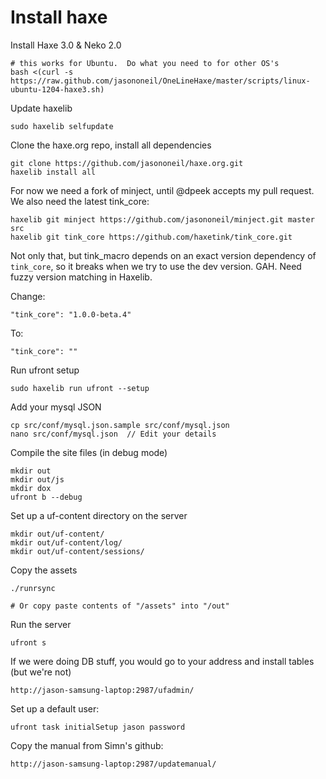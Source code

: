 # Install haxe

Install Haxe 3.0 & Neko 2.0

	# this works for Ubuntu.  Do what you need to for other OS's
	bash <(curl -s https://raw.github.com/jasononeil/OneLineHaxe/master/scripts/linux-ubuntu-1204-haxe3.sh)

Update haxelib

	sudo haxelib selfupdate

Clone the haxe.org repo, install all dependencies

	git clone https://github.com/jasononeil/haxe.org.git
	haxelib install all

For now we need a fork of minject, until @dpeek accepts my pull request.  We also need the latest tink_core:

	haxelib git minject https://github.com/jasononeil/minject.git master src
	haxelib git tink_core https://github.com/haxetink/tink_core.git

Not only that, but tink_macro depends on an exact version dependency of `tink_core`, so it breaks when we try to use the dev version.  GAH.  Need fuzzy version matching in Haxelib.

Change:

	"tink_core": "1.0.0-beta.4"

To: 

	"tink_core": ""

Run ufront setup

	sudo haxelib run ufront --setup

Add your mysql JSON

	cp src/conf/mysql.json.sample src/conf/mysql.json
	nano src/conf/mysql.json  // Edit your details

Compile the site files (in debug mode)

	mkdir out
	mkdir out/js
	mkdir dox
	ufront b --debug

Set up a uf-content directory on the server

	mkdir out/uf-content/
	mkdir out/uf-content/log/
	mkdir out/uf-content/sessions/

Copy the assets

	./runrsync

	# Or copy paste contents of "/assets" into "/out"

Run the server

	ufront s

If we were doing DB stuff, you would go to your address and install tables (but we're not)

	http://jason-samsung-laptop:2987/ufadmin/

Set up a default user:

	ufront task initialSetup jason password

Copy the manual from Simn's github:

	http://jason-samsung-laptop:2987/updatemanual/

